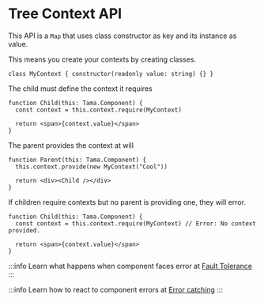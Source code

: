 # Tree Context API

This API is a `Map` that uses class constructor as key and its instance as value.

This means you create your contexts by creating classes.

```tsx
class MyContext { constructor(readonly value: string) {} }
```

The child must define the context it requires

```tsx
function Child(this: Tama.Component) {
  const context = this.context.require(MyContext)

  return <span>{context.value}</span>
}
```

The parent provides the context at will

```tsx
function Parent(this: Tama.Component) {
  this.context.provide(new MyContext("Cool"))

  return <div><Child /></div>
}
```

If children require contexts but no parent is providing one, they will error.

```tsx
function Child(this: Tama.Component) {
  const context = this.context.require(MyContext) // Error: No context provided.

  return <span>{context.value}</span>
}
```

:::info
Learn what happens when component faces error at [Fault Tolerance](../unwinding/fault-tolerance.md)
:::

:::info
Learn how to react to component errors at [Error catching](./error.md)
:::
